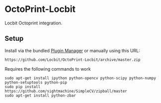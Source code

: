 # OctoPrint-Locbit

Locbit Octoprint integration.

## Setup

Install via the bundled [Plugin Manager](https://github.com/foosel/OctoPrint/wiki/Plugin:-Plugin-Manager)
or manually using this URL:

    https://github.com/Locbit/OctoPrint-Locbit/archive/master.zip

Requires the following commands to work

    sudo apt-get install ipython python-opencv python-scipy python-numpy python-setuptools python-pip
    sudo pip install https://github.com/sightmachine/SimpleCV/zipball/master
    sudo apt-get install python-zbar
